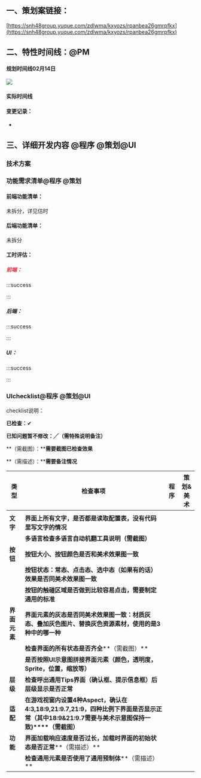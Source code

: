 ## 一、策划案链接：
[https://snh48group.yuque.com/zdlwma/kxyozs/rpanbea26gmrpfkx](https://snh48group.yuque.com/zdlwma/kxyozs/rpanbea26gmrpfkx)

## 二、特性时间线：@PM
#### 规划时间线02月14日
![](https://cdn.nlark.com/yuque/0/2025/png/12926950/1739514490430-a1be32a4-2a15-409f-81c5-7ca9ddcb46d2.png)



#### 实际时间线
#### 变更记录：
+ 

## 三、详细开发内容 @程序 @策划@UI
### 技术方案


### 功能需求清单@程序 @策划
#### 前端功能清单：
未拆分，详见估时

#### 后端功能清单：
未拆分

#### 工时评估：
##### <font style="color:#DF2A3F;">前端：</font>
:::success


:::

##### 后端：
:::success


:::

##### UI：
:::success


:::

### UIchecklist@程序 @策划@UI
checklist说明：

**已检查：**✔

**已知问题暂不修改：╱（需特殊说明备注）**

**（需截图）：****需要截图已检查效果**

**（需描述）：****需要备注情况**

| **类型** | **检查事项** | **程序** | **策划&美术** |
| --- | --- | --- | --- |
| | | | |
| **文字** | **界面上所有文字，是否都是读取配置表，没有代码里写文字的情况** | | |
| | **多语言检查****多语言自动机翻工具说明****（需截图）** | | |
| **按钮** | **按钮大小、按钮颜色是否和美术效果图一致** | | |
| | **按钮状态：常态、点击态、选中态（如果有的话）效果是否同美术效果图一致** | | |
| | **按钮的触碰区域是否做到比较容易点击，需要制定通用的标准** | | |
| **界面元素** | **界面元素的灰态是否同美术效果图一致：材质灰态、叠加灰色图片、替换灰色资源素材，使用的是3种中的哪一种** | | |
| | **检查界面的所有状态是否齐全****（需截图）** | | |
| | **是否按照UI示意图拼接界面元素（颜色，透明度，Sprite，位置，缩放等）** | | |
| **层级** | **检查呼出通用Tips界面（确认框、提示信息框）后层级显示是否正常** | | |
| **适配** | **在游戏视窗内设置4种Aspect，确认在4:3,18:9,21:9.7,21:9，四种比例下界面是否显示正常（其中18:9&21:9.7需要与美术示意图保持一致)****（需截图）** | | |
| **功能** | **界面加载响应速度是否过长，加载时界面的初始状态是否正常****（需描述）** | | |
| | **检查通用元素是否使用了通用预制体****（需描述）** | | |






